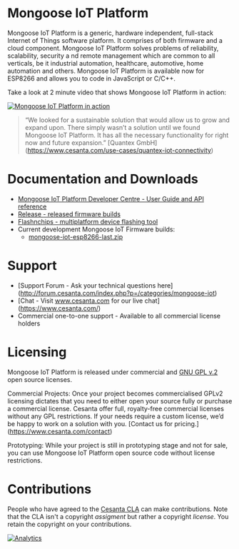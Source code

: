 # Mongoose IoT Platform

Mongoose IoT Platform is a generic, hardware independent, full-stack Internet of Things software platform. It comprises of both firmware and a cloud component. Mongoose IoT Platform solves problems of reliability, scalability, security a
nd remote management which are common to all verticals, be it industrial automation, healthcare, automotive, home automation and others.
Mongoose IoT Platform is available now for ESP8266 and allows you to code in JavaScript or C/C++.

Take a look at 2 minute video that shows Mongoose IoT Platform in action:

[![Mongoose IoT Platform in action](https://docs.cesanta.com/mongoose-iot/latest/Mongoose_IoT.clip.png)](https://www.youtube.com/watch?v=6DYfGsqQzCg)

> “We looked for a sustainable solution that would allow us to grow and expand upon. There simply wasn’t a solution until we found Mongoose IoT Platform. It has all the necessary functionality for right now and future expansion.” [Quantex GmbH] (https://www.cesanta.com/use-cases/quantex-iot-connectivity)

# Documentation and Downloads

- [Mongoose IoT Platform Developer Centre - User Guide and API reference](https://docs.cesanta.com/mongoose-iot/latest/)
- [Release - released firmware builds](https://github.com/cesanta/mongoose-iot/releases/latest)
- [Flashnchips - multiplatform device flashing tool](https://github.com/cesanta/fnc/releases/latest)
- Current development Mongoose IoT Firmware builds:
   - [mongoose-iot-esp8266-last.zip](https://backend.cesanta.com/devel/mongoose-iot-esp8266-last.zip)

# Support
- [Support Forum - Ask your technical questions here] (http://forum.cesanta.com/index.php?p=/categories/mongoose-iot)
- [Chat - Visit www.cesanta.com for our live chat] (https://www.cesanta.com/)
- Commercial one-to-one support - Available to all commercial license holders


# Licensing

Mongoose IoT Platform is released under commercial and [GNU GPL v.2](http://www.gnu.org/licenses/old-licenses/gpl-2.0.html) open source licenses.

Commercial Projects:
Once your project becomes commercialised GPLv2 licensing dictates that you need to either open your source fully or purchase a commercial license. Cesanta offer full, royalty-free commercial licenses without any GPL restrictions. If your needs require a custom license, we’d be happy to work on a solution with you. [Contact us for pricing.] (https://www.cesanta.com/contact)

Prototyping:
While your project is still in prototyping stage and not for sale, you can use Mongoose IoT Platform open source code without license restrictions.

# Contributions

People who have agreed to the
[Cesanta CLA](https://docs.cesanta.com/contributors_la.shtml)
can make contributions. Note that the CLA isn't a copyright
_assigment_ but rather a copyright _license_.
You retain the copyright on your contributions.

[![Analytics](https://ga-beacon.appspot.com/UA-42732794-6/project-page)](https://github.com/cesanta/mongoose-iot)
